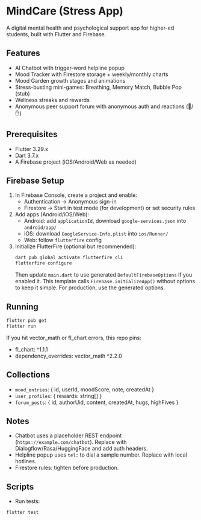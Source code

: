 # MindCare (Stress App)

A digital mental health and psychological support app for higher-ed students, built with Flutter and Firebase.

## Features
- AI Chatbot with trigger-word helpline popup
- Mood Tracker with Firestore storage + weekly/monthly charts
- Mood Garden growth stages and animations
- Stress-busting mini-games: Breathing, Memory Match, Bubble Pop (stub)
- Wellness streaks and rewards
- Anonymous peer support forum with anonymous auth and reactions (🤗/✋)

## Prerequisites
- Flutter 3.29.x
- Dart 3.7.x
- A Firebase project (iOS/Android/Web as needed)

## Firebase Setup
1. In Firebase Console, create a project and enable:
   - Authentication → Anonymous sign-in
   - Firestore → Start in test mode (for development) or set security rules
2. Add apps (Android/iOS/Web):
   - Android: add `applicationId`, download `google-services.json` into `android/app/`
   - iOS: download `GoogleService-Info.plist` into `ios/Runner/`
   - Web: follow `flutterfire` config
3. Initialize FlutterFire (optional but recommended):
   ```bash
   dart pub global activate flutterfire_cli
   flutterfire configure
   ```
   Then update `main.dart` to use generated `DefaultFirebaseOptions` if you enabled it. This template calls `Firebase.initializeApp()` without options to keep it simple. For production, use the generated options.

## Running
```bash
flutter pub get
flutter run
```

If you hit vector_math or fl_chart errors, this repo pins:
- fl_chart: ^1.1.1
- dependency_overrides: vector_math ^2.2.0

## Collections
- `mood_entries`: { id, userId, moodScore, note, createdAt }
- `user_profiles`: { rewards: string[] }
- `forum_posts`: { id, authorUid, content, createdAt, hugs, highFives }

## Notes
- Chatbot uses a placeholder REST endpoint (`https://example.com/chatbot`). Replace with Dialogflow/Rasa/HuggingFace and add auth headers.
- Helpline popup uses `tel:` to dial a sample number. Replace with local hotlines.
- Firestore rules: tighten before production.

## Scripts
- Run tests:
```bash
flutter test
```
